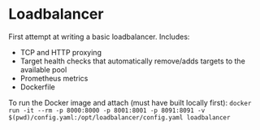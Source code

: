 # Loadbalancer

First attempt at writing a basic loadbalancer. Includes:
- TCP and HTTP proxying
- Target health checks that automatically remove/adds targets to the available pool
- Prometheus metrics
- Dockerfile

To run the Docker image and attach (must have built locally first):
`docker run -it --rm -p 8000:8000 -p 8001:8001 -p 8091:8091 -v $(pwd)/config.yaml:/opt/loadbalancer/config.yaml loadbalancer`
